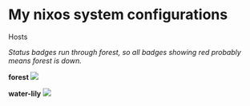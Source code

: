 # My nixos system configurations

Hosts

_Status badges run through forest, so all badges showing red probably means forest is down._

**forest** ![](https://img.shields.io/website?label=forest&up_color=green&up_message=online&url=https%3A%2F%2Fforest.maxwofford.com%2Fstatus%2Fforest)

**water-lily** ![](https://img.shields.io/website?label=water-lily&up_color=green&up_message=online&url=https%3A%2F%2Fforest.maxwofford.com%2Fstatus%2Fwater-lily)
